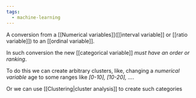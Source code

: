 ```yaml
---
tags:
  - machine-learning
---
```

A conversion from a [[Numerical variables]]([[interval variable]] or [[ratio variable]]) to an [[ordinal variable]].

In such conversion the new [[categorical variable]] *must have an order or ranking*.

To do this we can create arbitrary clusters, like, changing a *numerical variable* age to some ranges like *[0-10], [10-20], ...*.

Or we can use [[Clustering|cluster analysis]] to create such categories